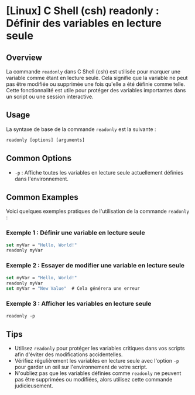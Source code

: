 # [Linux] C Shell (csh) readonly : Définir des variables en lecture seule

## Overview
La commande `readonly` dans C Shell (csh) est utilisée pour marquer une variable comme étant en lecture seule. Cela signifie que la variable ne peut pas être modifiée ou supprimée une fois qu'elle a été définie comme telle. Cette fonctionnalité est utile pour protéger des variables importantes dans un script ou une session interactive.

## Usage
La syntaxe de base de la commande `readonly` est la suivante :

```csh
readonly [options] [arguments]
```

## Common Options
- `-p` : Affiche toutes les variables en lecture seule actuellement définies dans l'environnement.

## Common Examples
Voici quelques exemples pratiques de l'utilisation de la commande `readonly` :

### Exemple 1 : Définir une variable en lecture seule
```csh
set myVar = "Hello, World!"
readonly myVar
```

### Exemple 2 : Essayer de modifier une variable en lecture seule
```csh
set myVar = "Hello, World!"
readonly myVar
set myVar = "New Value"  # Cela générera une erreur
```

### Exemple 3 : Afficher les variables en lecture seule
```csh
readonly -p
```

## Tips
- Utilisez `readonly` pour protéger les variables critiques dans vos scripts afin d'éviter des modifications accidentelles.
- Vérifiez régulièrement les variables en lecture seule avec l'option `-p` pour garder un œil sur l'environnement de votre script.
- N'oubliez pas que les variables définies comme `readonly` ne peuvent pas être supprimées ou modifiées, alors utilisez cette commande judicieusement.